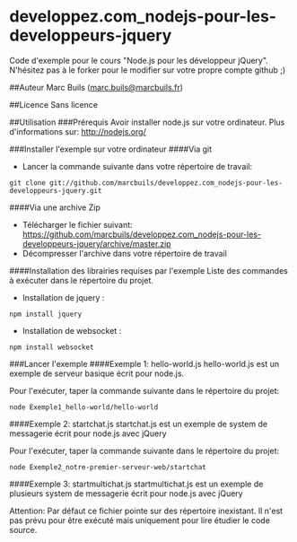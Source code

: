developpez.com_nodejs-pour-les-developpeurs-jquery
==================================================

Code d'exemple pour le cours "Node.js pour les développeur jQuery". 
N'hésitez pas à le forker pour le modifier sur votre propre compte github ;)


##Auteur
Marc Buils (marc.buils@marcbuils.fr)

##Licence
Sans licence

##Utilisation
###Prérequis
Avoir installer node.js sur votre ordinateur. 
Plus d'informations sur:
http://nodejs.org/

###Installer l'exemple sur votre ordinateur
####Via git
- Lancer la commande suivante dans votre répertoire de travail:
```
git clone git://github.com/marcbuils/developpez.com_nodejs-pour-les-developpeurs-jquery.git
```

####Via une archive Zip
- Télécharger le fichier suivant:
https://github.com/marcbuils/developpez.com_nodejs-pour-les-developpeurs-jquery/archive/master.zip
- Décompresser l'archive dans votre répertoire de travail

####Installation des librairies requises par l'exemple
Liste des commandes à exécuter dans le répertoire du projet.
- Installation de jquery :
```
npm install jquery
```
- Installation de websocket :
```
npm install websocket
```

###Lancer l'exemple
####Exemple 1: hello-world.js
hello-world.js est un exemple de serveur basique écrit pour node.js.

Pour l'exécuter, taper la commande suivante dans le répertoire du projet:
```
node Exemple1_hello-world/hello-world
```

####Exemple 2: startchat.js
startchat.js est un exemple de system de messagerie écrit pour node.js avec jQuery

Pour l'exécuter, taper la commande suivante dans le répertoire du projet:
```
node Exemple2_notre-premier-serveur-web/startchat
```

####Exemple 3: startmultichat.js
startmultichat.js est un exemple de plusieurs system de messagerie écrit pour node.js avec jQuery

Attention: Par défaut ce fichier pointe sur des répertoire inexistant. Il n'est pas prévu pour être exécuté mais uniquement pour lire étudier le code source.


